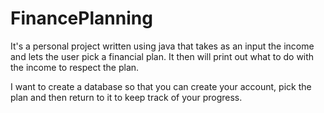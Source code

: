 # FinancePlanning

It's  a personal project written using java that takes as an input the income and lets the user pick a financial plan.
It then will print out what to do with the income to respect the plan.

I want to create a database so that you can create your account, pick the plan and then return to it to keep track of your progress. 
